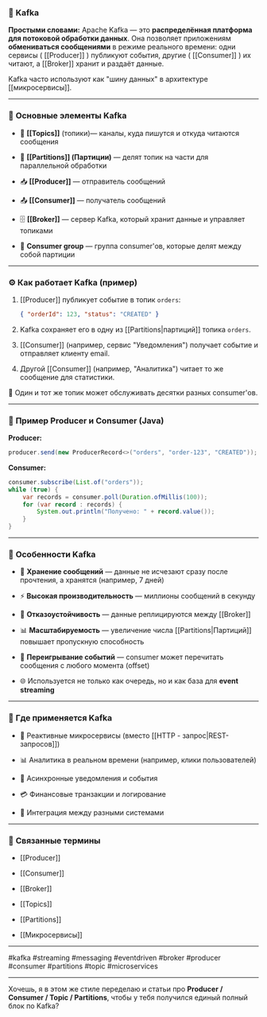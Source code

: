 ### 📄 **Kafka**

**Простыми словами:** Apache Kafka — это **распределённая платформа для потоковой обработки данных**. Она позволяет приложениям **обмениваться сообщениями** в режиме реального времени: одни сервисы ( [[Producer]] ) публикуют события, другие ( [[Consumer]] ) их читают, а [[Broker]] хранит и раздаёт данные.

Kafka часто используют как "шину данных" в архитектуре [[микросервисы]].

---

### 🧩 **Основные элементы Kafka**

- 📂 **[[Topics]]** (топики)— каналы, куда пишутся и откуда читаются сообщения
    
- 🔀 **[[Partitions]] (Партиции)** — делят топик на части для параллельной обработки
    
- 📥 **[[Producer]]** — отправитель сообщений
    
- 📤 **[[Consumer]]** — получатель сообщений
    
- 🗄️ **[[Broker]]** — сервер Kafka, который хранит данные и управляет топиками
    
- 👥 **Consumer group** — группа consumer'ов, которые делят между собой партиции
    

---

### ⚙️ **Как работает Kafka (пример)**

1. [[Producer]] публикует событие в топик `orders`:
    
    ```json
    { "orderId": 123, "status": "CREATED" }
    ```
    
1. Kafka сохраняет его в одну из [[Partitions|партиций]] топика `orders`.
    
2. [[Consumer]] (например, сервис "Уведомления") получает событие и отправляет клиенту email.
    
3. Другой [[Consumer]] (например, "Аналитика") читает то же сообщение для статистики.
    

📍 Один и тот же топик может обслуживать десятки разных consumer'ов.

---

### 📌 **Пример Producer и Consumer (Java)**

**Producer:**

```java
producer.send(new ProducerRecord<>("orders", "order-123", "CREATED"));
```

**Consumer:**

```java
consumer.subscribe(List.of("orders"));
while (true) {
    var records = consumer.poll(Duration.ofMillis(100));
    for (var record : records) {
        System.out.println("Получено: " + record.value());
    }
}
```

---

### 🧠 **Особенности Kafka**

- 📑 **Хранение сообщений** — данные не исчезают сразу после прочтения, а хранятся (например, 7 дней)
    
- ⚡ **Высокая производительность** — миллионы сообщений в секунду
    
- 🔄 **Отказоустойчивость** — данные реплицируются между [[Broker]]
    
- 📊 **Масштабируемость** — увеличение числа [[Partitions|Партиций]] повышает пропускную способность
    
- 🔁 **Переигрывание событий** — consumer может перечитать сообщения с любого момента (offset)
    
- 🌐 Используется не только как очередь, но и как база для **event streaming**
    

---

### 🚀 **Где применяется Kafka**

- 📡 Реактивные микросервисы (вместо [[HTTP - запрос|REST-запросов]])
    
- 📊 Аналитика в реальном времени (например, клики пользователей)
    
- 🔔 Асинхронные уведомления и события
    
- 💳 Финансовые транзакции и логирование
    
- 🧩 Интеграция между разными системами
    

---

### 🔗 **Связанные термины**

- [[Producer]]
    
- [[Consumer]]
    
- [[Broker]]
    
- [[Topics]]
    
- [[Partitions]]
    
- [[Микросервисы]]
    

---

#kafka #streaming #messaging #eventdriven #broker #producer #consumer #partitions #topic #microservices

---

Хочешь, я в этом же стиле переделаю и статьи про **Producer / Consumer / Topic / Partitions**, чтобы у тебя получился единый полный блок по Kafka?
